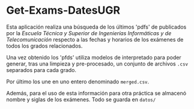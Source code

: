 # Get-Exams-DatesUGR
Esta aplicación realiza una búsqueda de los últimos 'pdfs' de publicados
por la _Escuela Técnica y Superior de Ingenierías Informáticas y de Telecomunicación_
respecto a las fechas y horarios de los exámenes de todos los grados
relacionados.

Una vez obtenido los 'pfds' utiliza modelos de interpretado para poder
generar, tras una limpieza y pre-procesado, un conjunto de archivos `.csv`
separados para cada grado.

Por último los une en uno entero denominado `merged.csv`.

Además, para el uso de esta información para otra práctica se almacenó
nombre y siglas de los exámenes. Todo se guarda en `datos/`
